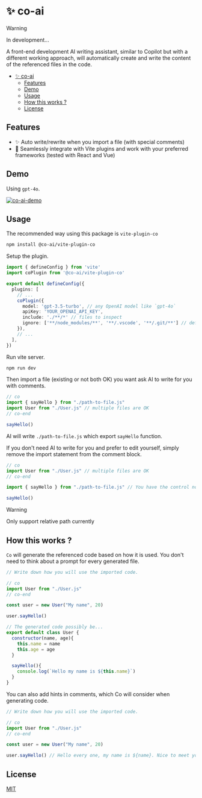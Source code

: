 # ✨ co-ai 
> [!WARNING]
> In development...

A front-end development AI writing assistant, similar to Copilot but with a different working approach, will automatically create and write the content of the referenced files in the code.


- [✨ co-ai](#-co-ai)
  - [Features](#features)
  - [Demo](#demo)
  - [Usage](#usage)
  - [How this works ?](#how-this-works-)
  - [License](#license)

## Features
- ✨ Auto write/rewrite when you import a file (with special comments)
- 🚀 Seamlessly integrate with Vite plugins and work with your preferred frameworks (tested with React and Vue)



## Demo
Using `gpt-4o`.

[![co-ai-demo](https://i.ytimg.com/vi/DcBn_GSMfs4/maxresdefault.jpg)](https://www.youtube.com/watch?v=DcBn_GSMfs4) 

## Usage
The recommended way using this package is `vite-plugin-co`

```sh
npm install @co-ai/vite-plugin-co
```

Setup the plugin.

```ts
import { defineConfig } from 'vite'
import coPlugin from '@co-ai/vite-plugin-co'

export default defineConfig({
  plugins: [
    // ...
    coPlugin({
      model: 'gpt-3.5-turbo', // any OpenAI model like `gpt-4o`
      apiKey: 'YOUR_OPENAI_API_KEY',
      include: './**/*' // files to inspect
      ignore: ['**/node_modules/**', '**/.vscode', '**/.git/**'] // default
    }),
    // ...
  ],
})
```

Run vite server.

```sh
npm run dev
```

Then import a file (existing or not both OK) you want ask AI to write for you with comments.

```js
// co
import { sayHello } from "./path-to-file.js"
import User from "./User.js" // multiple files are OK
// co-end

sayHello()
```

AI will write `./path-to-file.js` which export `sayHello` function.

If you don't need AI to write for you and prefer to edit yourself, simply remove the import statement from the comment block.

```js
// co
import User from "./User.js" // multiple files are OK
// co-end

import { sayHello } from "./path-to-file.js" // You have the control now

sayHello()
```

> [!WARNING]
> Only support relative path currently

## How this works ?
`Co` will generate the referenced code based on how it is used. You don't need to think about a prompt for every generated file.

```js
// Write down how you will use the imported code.

// co
import User from "./User.js"
// co-end

const user = new User("My name", 20)

user.sayHello()
```

```js
// The generated code possibly be...
export default class User {
  constructor(name, age){
    this.name = name
    this.age = age
  }

  sayHello(){
    console.log(`Hello my name is ${this.name}`)
  }
}
```

You can also add hints in comments, which Co will consider when generating code.

```js
// Write down how you will use the imported code.

// co
import User from "./User.js"
// co-end

const user = new User("My name", 20)

user.sayHello() // Hello every one, my name is ${name}. Nice to meet you.
```

## License
[MIT](./LICENSE)